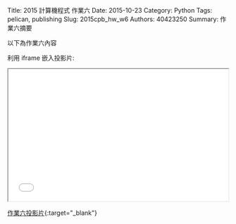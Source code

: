 Title: 2015 計算機程式 作業六
Date: 2015-10-23
Category: Python
Tags: pelican, publishing
Slug: 2015cpb_hw_w6
Authors: 40423250
Summary: 作業六摘要

以下為作業六內容

利用 iframe 嵌入投影片:

<iframe src="40423250_cp_w6_p.html" width="500" height="300"></iframe>

[作業六投影片](40423250_cp_w6_p.html){:target="_blank"}
